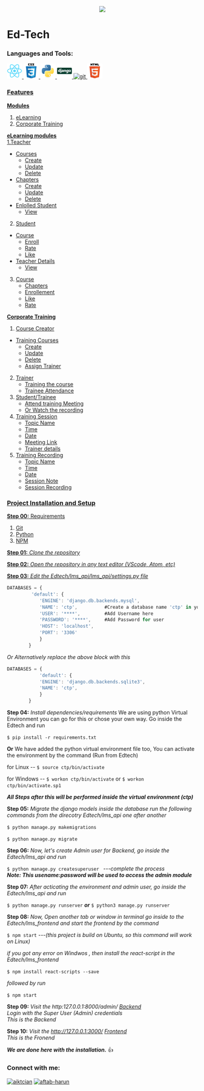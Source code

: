
<!-- (https://github.com/Sudo-Ed-Tech/Edtech/blob/main/lms_frontend/public/logown.png) -->
<p align="center">
<a href="https://github.com/Sudo-Ed-Tech/Edtech" target="_blank"> 
    <img src="https://github.com/Sudo-Ed-Tech/Edtech/blob/main/lms_frontend/public/logown.png"> 
  </a> 
</p>

# Ed-Tech


<h3 align="left">Languages and Tools:</h3>
<p align="left"> 
  <a href="https://bestofreactjs.com/" target="_blank"> 
    <img src="https://github.com/devicons/devicon/blob/master/icons/react/react-original.svg" alt="c" width="40" height="40"/> 
  </a> 
  <a href="https://www.w3schools.com/css/" target="_blank"> 
  <img src="https://raw.githubusercontent.com/devicons/devicon/master/icons/css3/css3-original-wordmark.svg" alt="css3" width="40" height="40"/> 
  </a> 
  <a href="https://www.python.org/" target="_blank"> 
  <img src="https://github.com/devicons/devicon/blob/master/icons/python/python-original.svg" alt="css3" width="40" height="40"/> 
  </a> 
  <a href="https://www.djangoproject.com/" target="_blank"> 
    <img src="https://raw.githubusercontent.com/devicons/devicon/master/icons/django/django-original.svg" alt="django" width="40" height="40"/> 
  <a href="https://git-scm.com/" target="_blank"> 
    <img src="https://www.vectorlogo.zone/logos/git-scm/git-scm-icon.svg" alt="git" width="40" height="40"/> 
  </a> 
  <a href="https://www.w3.org/html/" target="_blank"> 
    <img src="https://raw.githubusercontent.com/devicons/devicon/master/icons/html5/html5-original-wordmark.svg" alt="html5" width="40" height="40"/>  
</p>

### Features
**Modules**
1. eLearning
2. Corporate Training

**eLearning modules** </br>
1.Teacher 
 - Courses
	- Create
	- Update
	- Delete
- Chapters
	- Create
	- Update
	- Delete
- Enlolled Student
	- View
2. Student
- Course
	- Enroll
	- Rate
	- Like
- Teacher Details
	- View
3. Course
	- Chapters
	- Enrollement
	- Like
	- Rate 

**Corporate Training**
1. Course Creator
- Training Courses
	- Create
	- Update
	- Delete
	- Assign Trainer
2. Trainer
	- Training the course
	- Trainee Attendance
3. Student/Trainee
	- Attend training Meeting
	- Or Watch the recording
4. Training Session
	- Topic Name
	- Time
	- Date
	- Meeting Link
	- Trainer details
5. Training Recording
	- Topic Name
	- Time
	- Date
	- Session Note
	- Session Recording

### Project Installation and Setup
**Step 00:** Requirements
1. Git
2. Python
3. NPM

**Step 01:** _Clone the repository_

**Step 02:** _Open the repository in any text editor (VScode, Atom, etc)_

**Step 03:** _Edit the  Edtech/lms_api/lms_api/settings.py file_
```javascript
DATABASES = {
		 'default': {
			'ENGINE': 'django.db.backends.mysql',
			'NAME': 'ctp',			#Create a database name 'ctp' in your MySql
			'USER': '****',			#Add Username here
			'PASSWORD': '****',		#Add Password for user
			'HOST': 'localhost',
			'PORT': '3306'
		    }
		}
```
_Or Alternatively replace the above block with this_

```javascript
DATABASES = {
		    'default': {
			'ENGINE': 'django.db.backends.sqlite3',
			'NAME': 'ctp',
		    }
		}
```

**Step 04:** _Install dependencies/requirements_
We are using python Virtual Environment you can go for this or chose your own way. 
Go inside the Edtech and run

`$ pip install -r requirements.txt`

**Or**
We have added the python virtual environment file too, You can activate the environment by the command (Run from Edtech)

for Linux   -- `$ source ctp/bin/activate`

for Windows -- `$ workon ctp/bin/activate` or `$ workon ctp/bin/activate.sp1`

**_All Steps after this will be performed inside the virtual environment (ctp)_**

**Step 05:** _Migrate the django models inside the database run the following commands from the direcotry Edtech/lms_api one after another_

`$ python manage.py makemigrations`

`$ python manage.py migrate`

**Step 06:** _Now, let's create Admin user for Backend, go inside the Edtech/lms_api and run_

`$ python manage.py createsuperuser ` _---complete the process_ </br>
**_Note: This usename:password will be used to access the admin module_**

**Step 07:** _After acticating the environment and admin user, go inside the Edtech/lms_api and run_

`$ python manage.py runserver` **_or_** `$ python3 manage.py runserver`

**Step 08:** _Now, Open another tab or window in terminal
go inside to the Edtech/lms_frontend and start the frontend by the command_

`$ npm start`   _---(this project is build on Ubuntu, so this command will work on Linux)_

_if you got any error on Windwos , then install the react-script in the Edtech/lms_frontend_

`$ npm install react-scripts --save`

_followed by run_

`$ npm start`

**Step 09:** _Visit the http:127.0.0.1:8000/admin/   [Backend](http:127.0.0.1:8000/admin/) </br>
Login with the Super User (Admin) credentials </br>
This is the Backend_

**Step 10:** _Visit the http://127.0.0.1:3000/  [Frontend](http:127.0.0.1:3000/) </br>
This is the Fronend_

**_We are done here with the installation._** :+1:

<h3 align="left">Connect with me:</h3>
<p align="left">
<a href="https://twitter.com/7absec" target="blank"><img align="center" src="https://cdn.jsdelivr.net/npm/simple-icons@3.0.1/icons/twitter.svg" alt="aiktcian" height="30" width="40" /></a>
<a href="https://linkedin.com/in/7absec" target="blank"><img align="center" src="https://cdn.jsdelivr.net/npm/simple-icons@3.0.1/icons/linkedin.svg" alt="aftab-harun" height="30" width="40" /></a>
</p>
